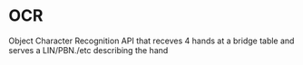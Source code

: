 # OCR
Object Character Recognition API that receves 4 hands at a bridge table and serves a LIN/PBN./etc describing the hand
